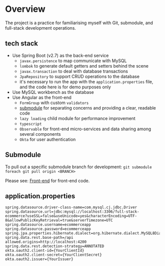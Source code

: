 # Overview
The project is a practice for familiarising myself with Git, submodule, and full-stack development operations.

## tech stack
- Use Spring Boot (v2.7) as the back-end service
  - `javax.persistence` to map communicate with MySQL
  - `lombok` to generate default getters and setters behind the scene
  - `javax.transaction` to deal with database transactions
  - `JpaRepository` to support CRUD operations to the database
  - it's necessary to run the app with the `application.properties` file, and the code here is for demo purposes only
- Use MySQL workbench as the database
- Use Angular as the front-end
  - `FormGroup` with custom `validators`
  - [submodule](https://angular.io/guide/architecture-modules) for separating concerns and providing a clear, readable code
  - `lazy loading` child module for performance improvement
  - `typescript`
  - `Observable` for front-end micro-services and data sharing among several components
  - `Okta` for user authentication

## Submodule
To pull out a specific submodule branch for development:
`git submodule foreach git pull origin <BRANCH>`

Please see: [Front-end](https://github.com/WodenWang820118/angular-ecommerce) for front-end code.

## application.properties
```
spring.datasource.driver-class-name=com.mysql.cj.jdbc.Driver
spring.datasource.url=jdbc:mysql://localhost:3306/full-stack-ecommerce?useSSL=false&useUnicode=yes&characterEncoding=UTF-8&allowPublicKeyRetrieval=true&serverTimezone=UTC
spring.datasource.username=ecommerceapp
spring.datasource.password=ecommerceapp
spring.jpa.properties.hibernate.dialect=org.hibernate.dialect.MySQL8Dialect
spring.data.rest.base-path=/api
allowed.origins=http://localhost:4200
spring.data.rest.detection-strategy=ANNOTATED
okta.oauth2.client-id={YourClientId}
okta.oauth2.client-secret={YourClientSecret}
okta.oauth2.issuer={YourIssuer}
```